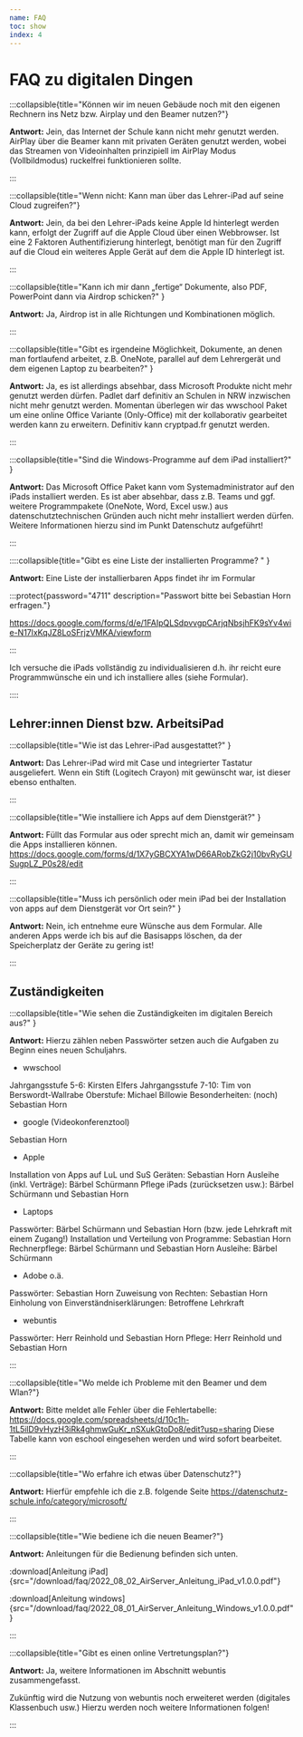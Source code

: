 ```yaml
---
name: FAQ
toc: show
index: 4
---
```

# FAQ zu digitalen Dingen

:::collapsible{title="Können wir im neuen Gebäude noch mit den eigenen Rechnern ins Netz bzw. Airplay und den Beamer nutzen?"}

**Antwort:** Jein, das Internet der Schule kann nicht mehr genutzt werden. AirPlay über die Beamer kann mit privaten Geräten genutzt werden, wobei das Streamen von Videoinhalten prinzipiell im AirPlay Modus (Vollbildmodus) ruckelfrei funktionieren sollte.

:::

:::collapsible{title="Wenn nicht: Kann man über das Lehrer-iPad auf seine Cloud zugreifen?"}

**Antwort:** Jein, da bei den Lehrer-iPads keine Apple Id hinterlegt werden kann, erfolgt der Zugriff auf die Apple Cloud über einen Webbrowser. Ist eine 2 Faktoren Authentifizierung hinterlegt, benötigt man für den Zugriff auf die Cloud ein weiteres Apple Gerät auf dem die Apple ID hinterlegt ist.

:::

:::collapsible{title="Kann ich mir dann „fertige“ Dokumente, also PDF, PowerPoint dann via Airdrop schicken?" }

**Antwort:** Ja, Airdrop ist in alle Richtungen und Kombinationen möglich.

:::

:::collapsible{title="Gibt es irgendeine Möglichkeit, Dokumente, an denen man fortlaufend arbeitet, z.B. OneNote, parallel auf dem Lehrergerät und dem eigenen Laptop zu bearbeiten?" }

**Antwort:** Ja, es ist allerdings absehbar, dass Microsoft Produkte nicht mehr genutzt werden dürfen. Padlet darf definitiv an Schulen in NRW inzwischen nicht mehr genutzt werden. Momentan überlegen wir das wwschool Paket um eine online Office Variante (Only-Office) mit der kollaborativ gearbeitet werden kann zu erweitern. Definitiv kann cryptpad.fr genutzt werden.

:::

:::collapsible{title="Sind die Windows-Programme auf dem iPad installiert?" }

**Antwort:** Das Microsoft Office Paket kann vom Systemadministrator auf den iPads installiert werden. Es ist aber absehbar, dass z.B. Teams und ggf. weitere Programmpakete (OneNote, Word, Excel usw.) aus datenschutztechnischen Gründen auch nicht mehr installiert werden dürfen. Weitere Informationen hierzu sind im Punkt Datenschutz aufgeführt!

:::

::::collapsible{title="Gibt es eine Liste der installierten Programme? " }

 **Antwort:** Eine Liste der installierbaren Apps findet ihr im Formular 
 
 :::protect{password="4711" description="Passwort bitte bei Sebastian Horn erfragen."}

 https://docs.google.com/forms/d/e/1FAIpQLSdpvvgpCArjqNbsjhFK9sYv4wie-N17lxKqJZ8LoSFrjzVMKA/viewform

:::

 Ich versuche die iPads vollständig zu individualisieren d.h. ihr reicht eure Programmwünsche ein und  ich installiere alles (siehe Formular).

::::

## Lehrer:innen Dienst bzw. ArbeitsiPad

:::collapsible{title="Wie ist das Lehrer-iPad ausgestattet?" }

 **Antwort:** Das Lehrer-iPad wird mit Case und integrierter Tastatur ausgeliefert. Wenn ein Stift (Logitech Crayon) mit gewünscht war, ist dieser ebenso enthalten.

:::

:::collapsible{title="Wie installiere ich Apps auf dem Dienstgerät?" }

 **Antwort:** Füllt das Formular aus oder sprecht mich an, damit wir gemeinsam die Apps installieren können. https://docs.google.com/forms/d/1X7yGBCXYA1wD66ARobZkG2j10bvRyGUSugpLZ_P0s28/edit


:::

:::collapsible{title="Muss ich persönlich oder mein iPad bei der Installation von apps auf dem Dienstgerät vor Ort sein?" }

 **Antwort:** Nein, ich entnehme eure Wünsche aus dem Formular. Alle anderen Apps werde ich bis auf die Basisapps löschen, da der Speicherplatz der Geräte zu gering ist!

:::

## Zuständigkeiten

:::collapsible{title="Wie sehen die Zuständigkeiten im digitalen Bereich aus?" }

 **Antwort:** Hierzu zählen neben Passwörter setzen auch die Aufgaben zu Beginn eines neuen Schuljahrs.
 
 + wwschool
 
  Jahrgangsstufe 5-6: Kirsten Elfers
  Jahrgangsstufe 7-10: Tim von Berswordt-Wallrabe
  Oberstufe: Michael Billowie
  Besonderheiten: (noch) Sebastian Horn

 + google (Videokonferenztool)

 Sebastian Horn

 + Apple

  Installation von Apps auf LuL und SuS Geräten: Sebastian Horn
  Ausleihe (inkl. Verträge): Bärbel Schürmann
  Pflege iPads (zurücksetzen usw.): Bärbel Schürmann und Sebastian Horn

 + Laptops

  Passwörter: Bärbel Schürmann und Sebastian Horn (bzw. jede Lehrkraft mit einem Zugang!)
  Installation und Verteilung von Programme: Sebastian Horn
  Rechnerpflege: Bärbel Schürmann und Sebastian Horn
  Ausleihe: Bärbel Schürmann

 + Adobe o.ä.

  Passwörter: Sebastian Horn
  Zuweisung von Rechten: Sebastian Horn
  Einholung von Einverständniserklärungen: Betroffene Lehrkraft

 + webuntis

  Passwörter: Herr Reinhold und Sebastian Horn
  Pflege: Herr Reinhold und Sebastian Horn

:::

:::collapsible{title="Wo melde ich Probleme mit den Beamer und dem Wlan?"}

 **Antwort:** Bitte meldet alle Fehler über die Fehlertabelle: https://docs.google.com/spreadsheets/d/10c1h-1tL5ilD9vHyzH3iRk4ghmwGuKr_nSXukGtoDo8/edit?usp=sharing Diese Tabelle kann von eschool eingesehen werden und wird sofort bearbeitet.

:::

:::collapsible{title="Wo erfahre ich etwas über Datenschutz?"}

 **Antwort:** Hierfür empfehle ich die z.B. folgende Seite https://datenschutz-schule.info/category/microsoft/

:::

:::collapsible{title="Wie bediene ich die neuen Beamer?"}

 **Antwort:** Anleitungen für die Bedienung befinden sich unten.
 
 :download[Anleitung iPad]{src="/download/faq/2022_08_02_AirServer_Anleitung_iPad_v1.0.0.pdf"}

 :download[Anleitung windows]{src="/download/faq/2022_08_01_AirServer_Anleitung_Windows_v1.0.0.pdf"}

:::

:::collapsible{title="Gibt es einen online Vertretungsplan?"}

 **Antwort:** Ja, weitere Informationen im Abschnitt webuntis zusammengefasst.

 Zukünftig wird die Nutzung von webuntis noch erweiteret werden (digitales Klassenbuch usw.) Hierzu werden noch weitere  Informationen folgen!

:::









